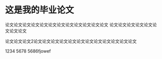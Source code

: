 # 这是我的毕业论文

论文论文论文论文论文论文论文论文论文论文论文论文
论文论文论文论文论文论文论文论文


论文论文论文2论文论文论文论文论文论文论文论文论文论文论文论文


1234
5678
5686fjowef
